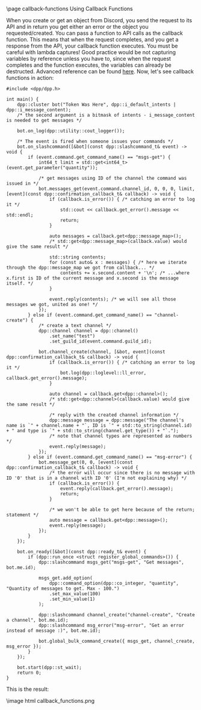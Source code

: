 \page callback-functions Using Callback Functions

When you create or get an object from Discord, you send the request to its API and in return you get either an error or the object you requested/created. You can pass a function to API calls as the callback function. This means that when the request completes, and you get a response from the API, your callback function executes. You must be careful with lambda captures! Good practice would be not capturing variables by reference unless you have to, since when the request completes and the function executes, the variables can already be destructed. Advanced reference can be found [here](https://dpp.dev/lambdas-and-locals.html). Now, let's see callback functions in action:

~~~~~~~~~~~~~~{.cpp}
#include <dpp/dpp.h>

int main() {
    dpp::cluster bot("Token Was Here", dpp::i_default_intents | dpp::i_message_content);
    /* the second argument is a bitmask of intents - i_message_content is needed to get messages */

    bot.on_log(dpp::utility::cout_logger());

    /* The event is fired when someone issues your commands */
    bot.on_slashcommand([&bot](const dpp::slashcommand_t& event) -> void {
        if (event.command.get_command_name() == "msgs-get") {
            int64_t limit = std::get<int64_t>(event.get_parameter("quantity"));

            /* get messages using ID of the channel the command was issued in */
            bot.messages_get(event.command.channel_id, 0, 0, 0, limit, [event](const dpp::confirmation_callback_t& callback) -> void {
                if (callback.is_error()) { /* catching an error to log it */
                    std::cout << callback.get_error().message << std::endl;
                    return;
                }

                auto messages = callback.get<dpp::message_map>();
                /* std::get<dpp::message_map>(callback.value) would give the same result */
                
                std::string contents;
                for (const auto& x : messages) { /* here we iterate through the dpp::message_map we got from callback... */
                    contents += x.second.content + '\n'; /* ...where x.first is ID of the current message and x.second is the message itself. */
                }

                event.reply(contents); /* we will see all those messages we got, united as one! */
            });
        } else if (event.command.get_command_name() == "channel-create") {
            /* create a text channel */
            dpp::channel channel = dpp::channel()
                .set_name("test")
                .set_guild_id(event.command.guild_id);

            bot.channel_create(channel, [&bot, event](const dpp::confirmation_callback_t& callback) -> void {
                if (callback.is_error()) { /* catching an error to log it */
                    bot.log(dpp::loglevel::ll_error, callback.get_error().message);
                }

                auto channel = callback.get<dpp::channel>();
                /* std::get<dpp::channel>(callback.value) would give the same result */

                /* reply with the created channel information */
                dpp::message message = dpp::message("The channel's name is `" + channel.name + "`, ID is `" + std::to_string(channel.id) + " and type is `" + std::to_string(channel.get_type()) + "`.");
                /* note that channel types are represented as numbers */
                event.reply(message);
            });
        } else if (event.command.get_command_name() == "msg-error") {
            bot.message_get(0, 0, [event](const dpp::confirmation_callback_t& callback) -> void {
                /* the error will occur since there is no message with ID '0' that is in a channel with ID '0' (I'm not explaining why) */
                if (callback.is_error()) {
                    event.reply(callback.get_error().message);
                    return;
                }

                /* we won't be able to get here because of the return; statement */
                auto message = callback.get<dpp::message>();
                event.reply(message);
            });
        }
    });

    bot.on_ready([&bot](const dpp::ready_t& event) {
        if (dpp::run_once <struct register_global_commands>()) {
            dpp::slashcommand msgs_get("msgs-get", "Get messages", bot.me.id);

            msgs_get.add_option(
                dpp::command_option(dpp::co_integer, "quantity", "Quantity of messages to get. Max - 100.")
                .set_max_value(100)
                .set_min_value(1)
            );

            dpp::slashcommand channel_create("channel-create", "Create a channel", bot.me.id);
            dpp::slashcommand msg_error("msg-error", "Get an error instead of message :)", bot.me.id);

            bot.global_bulk_command_create({ msgs_get, channel_create, msg_error });
        }
    });

    bot.start(dpp::st_wait);
    return 0;
}
~~~~~~~~~~~~~~

This is the result:

\image html callback_functions.png